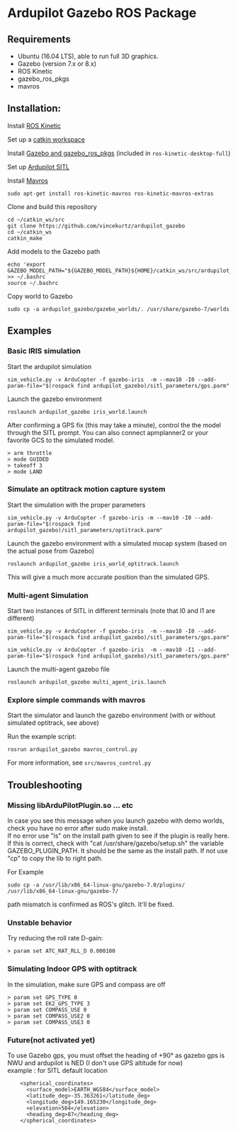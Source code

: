 # Ardupilot Gazebo ROS Package

## Requirements
- Ubuntu (16.04 LTS), able to run full 3D graphics.
- Gazebo (version 7.x or 8.x)
- ROS Kinetic
- gazebo_ros_pkgs
- mavros

## Installation:

Install [ROS Kinetic](http://wiki.ros.org/kinetic/Installation)

Set up a [catkin workspace](http://wiki.ros.org/catkin/Tutorials/create_a_workspace)

Install [Gazebo and gazebo_ros_pkgs](http://gazebosim.org/tutorials?tut=ros_installing) (included in `ros-kinetic-desktop-full`)

Set up [Ardupilot SITL](http://ardupilot.org/dev/docs/setting-up-sitl-on-linux.html)

Install [Mavros](http://wiki.ros.org/mavros)
```
sudo apt-get install ros-kinetic-mavros ros-kinetic-mavros-extras
```

Clone and build this repository
```
cd ~/catkin_ws/src
git clone https://github.com/vincekurtz/ardupilot_gazebo
cd ~/catkin_ws
catkin_make
```

Add models to the Gazebo path
```
echo 'export GAZEBO_MODEL_PATH="${GAZEBO_MODEL_PATH}${HOME}/catkin_ws/src/ardupilot_gazebo/gazebo_models"' >> ~/.bashrc
source ~/.bashrc
```

Copy world to Gazebo
```
sudo cp -a ardupilot_gazebo/gazebo_worlds/. /usr/share/gazebo-7/worlds
```

## Examples

### Basic IRIS simulation

Start the ardupilot simulation
```
sim_vehicle.py -v ArduCopter -f gazebo-iris  -m --mav10 -I0 --add-param-file="$(rospack find ardupilot_gazebo)/sitl_parameters/gps.parm"
```

Launch the gazebo environment
```
roslaunch ardupilot_gazebo iris_world.launch
```

After confirming a GPS fix (this may take a minute), control the the model through the SITL prompt. You can also connect apmplanner2 or your favorite GCS to the simulated model.
```
> arm throttle
> mode GUIDED
> takeoff 3
> mode LAND
```

### Simulate an optitrack motion capture system

Start the simulation with the proper parameters
```
sim_vehicle.py -v ArduCopter -f gazebo-iris -m --mav10 -I0 --add-param-file="$(rospack find ardupilot_gazebo)/sitl_parameters/optitrack.parm"
```

Launch the gazebo environment with a simulated mocap system (based on the actual pose from Gazebo)
```
roslaunch ardupilot_gazebo iris_world_optitrack.launch
```

This will give a much more accurate position than the simulated GPS. 

### Multi-agent Simulation

Start two instances of SITL in different terminals (note that I0 and I1 are different)
```
sim_vehicle.py -v ArduCopter -f gazebo-iris  -m --mav10 -I0 --add-param-file="$(rospack find ardupilot_gazebo)/sitl_parameters/gps.parm"
```
```
sim_vehicle.py -v ArduCopter -f gazebo-iris  -m --mav10 -I1 --add-param-file="$(rospack find ardupilot_gazebo)/sitl_parameters/gps.parm"
```

Launch the multi-agent gazebo file
```
roslaunch ardupilot_gazebo multi_agent_iris.launch
```

### Explore simple commands with mavros

Start the simulator and launch the gazebo environment (with or without simulated optitrack, see above)

Run the example script:
```
rosrun ardupilot_gazebo mavros_control.py
```

For more information, see `src/mavros_control.py`

## Troubleshooting

### Missing libArduPilotPlugin.so ... etc

In case you see this message when you launch gazebo with demo worlds, check you have no error after sudo make install.  
If no error use "ls" on the install path given to see if the plugin is really here.  
If this is correct, check with "cat /usr/share/gazebo/setup.sh" the variable GAZEBO_PLUGIN_PATH. It should be the same as the install path. If not use "cp" to copy the lib to right path. 

For Example

```
sudo cp -a /usr/lib/x86_64-linux-gnu/gazebo-7.0/plugins/ /usr/lib/x86_64-linux-gnu/gazebo-7/
```

path mismatch is confirmed as ROS's glitch. It'll be fixed.

### Unstable behavior

Try reducing the roll rate D-gain:
```
> param set ATC_RAT_RLL_D 0.000100
```

### Simulating Indoor GPS with optitrack

In the simulation, make sure GPS and compass are off
```
> param set GPS_TYPE 0
> param set EK2_GPS_TYPE 3
> param set COMPASS_USE 0
> param set COMPASS_USE2 0
> param set COMPASS_USE3 0
```

### Future(not activated yet)
To use Gazebo gps, you must offset the heading of +90° as gazebo gps is NWU and ardupilot is NED 
(I don't use GPS altitude for now)  
example : for SITL default location
```
    <spherical_coordinates>
      <surface_model>EARTH_WGS84</surface_model>
      <latitude_deg>-35.363261</latitude_deg>
      <longitude_deg>149.165230</longitude_deg>
      <elevation>584</elevation>
      <heading_deg>87</heading_deg>
    </spherical_coordinates>
```

